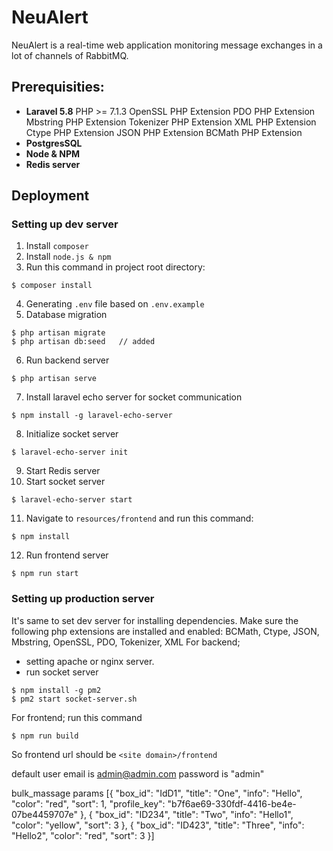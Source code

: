 # NeuAlert

NeuAlert is a real-time web application monitoring message exchanges in a lot of channels of RabbitMQ.

## Prerequisities:
* **Laravel 5.8**
PHP >= 7.1.3
OpenSSL PHP Extension
PDO PHP Extension
Mbstring PHP Extension
Tokenizer PHP Extension
XML PHP Extension
Ctype PHP Extension
JSON PHP Extension
BCMath PHP Extension
* **PostgresSQL**
* **Node & NPM**
* **Redis server**

## Deployment
### Setting up dev server
1. Install `composer`
2. Install `node.js & npm`
3. Run this command in project root directory:
```
$ composer install
```
4. Generating `.env` file based on `.env.example`
5. Database migration
```
$ php artisan migrate
$ php artisan db:seed   // added
```
6. Run backend server
```
$ php artisan serve
```
7. Install laravel echo server for socket communication
```
$ npm install -g laravel-echo-server

```
8. Initialize socket server
```
$ laravel-echo-server init
```
9. Start Redis server
10. Start socket server
```
$ laravel-echo-server start
```
11. Navigate to `resources/frontend` and run this command:
```
$ npm install
```
12. Run frontend server
```
$ npm run start
```

### Setting up production server
It's same to set dev server for installing dependencies.
Make sure the following php extensions are installed and enabled: 
BCMath, Ctype, JSON, Mbstring, OpenSSL, PDO, Tokenizer, XML
For backend;
- setting apache or nginx server.
- run socket server
```
$ npm install -g pm2
$ pm2 start socket-server.sh
```

For frontend;
run this command
```
$ npm run build
```

So frontend url should be `<site domain>/frontend`

default user email is admin@admin.com
password is "admin"

bulk_massage params
[{
"box_id": "IdD1",
"title": "One",
"info": "Hello",
"color": "red",
"sort": 1,
"profile_key": "b7f6ae69-330fdf-4416-be4e-07be4459707e"
},
{
"box_id": "ID234",
"title": "Two",
"info": "Hello1",
"color": "yellow",
"sort": 3
},
{
"box_id": "ID423",
"title": "Three",
"info": "Hello2",
"color": "red",
"sort": 3
}]
